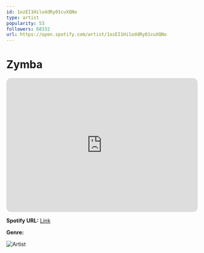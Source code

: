 ```yaml
---
id: 1ozEI1HiloddRy01cuXQNo
type: artist
popularity: 53
followers: 68332
url: https://open.spotify.com/artist/1ozEI1HiloddRy01cuXQNo
---
```

# Zymba

<iframe style="border-radius:12px" src="https://open.spotify.com/embed/artist/1ozEI1HiloddRy01cuXQNo" width="100%" height="352" frameBorder="0" allowfullscreen="" allow="autoplay; clipboard-write; encrypted-media; fullscreen; picture-in-picture" loading="lazy"></iframe>

**Spotify URL:** [Link](https://open.spotify.com/artist/1ozEI1HiloddRy01cuXQNo)

**Genre:** 

![Artist](https://i.scdn.co/image/ab6761610000e5ebdf96728d7da206a2e993448e)
